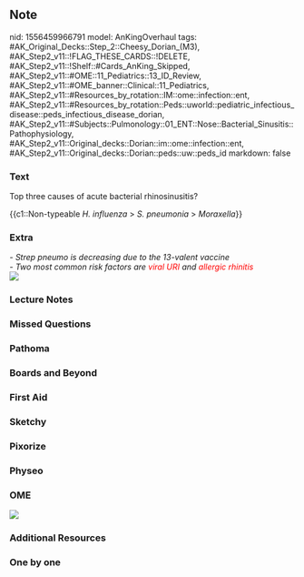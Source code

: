 ## Note
nid: 1556459966791
model: AnKingOverhaul
tags: #AK_Original_Decks::Step_2::Cheesy_Dorian_(M3), #AK_Step2_v11::!FLAG_THESE_CARDS::!DELETE, #AK_Step2_v11::!Shelf::#Cards_AnKing_Skipped, #AK_Step2_v11::#OME::11_Pediatrics::13_ID_Review, #AK_Step2_v11::#OME_banner::Clinical::11_Pediatrics, #AK_Step2_v11::#Resources_by_rotation::IM::ome::infection::ent, #AK_Step2_v11::#Resources_by_rotation::Peds::uworld::pediatric_infectious_disease::peds_infectious_disease_dorian, #AK_Step2_v11::#Subjects::Pulmonology::01_ENT::Nose::Bacterial_Sinusitis::Pathophysiology, #AK_Step2_v11::Original_decks::Dorian::im::ome::infection::ent, #AK_Step2_v11::Original_decks::Dorian::peds::uw::peds_id
markdown: false

### Text
Top three causes of acute bacterial rhinosinusitis?
<div>
  {{c1::Non-typeable <i>H. influenza</i> > <i>S. pneumonia</i>
  > <i>Moraxella</i>}}
</div>

### Extra
<div>
  <div style="font-weight: bold;"></div>
</div>
<div>
  <div style="font-weight: bold;"></div>
  <div style="font-weight: bold;"></div>
  <div style="font-weight: bold;"></div>
</div>
<div>
  <i>- Strep pneumo is decreasing due to the 13-valent vaccine</i>
</div>
<div>
  <i>- Two most common risk factors are <font color="#FF0000"
  style="">viral URI</font></i> <i>and</i> <i><font color="#FF0000"
  style="">allergic rhinitis</font></i>
</div>
<div>
  <b><i><img src="paste-4614302409424899.jpg"></i></b>
</div>

### Lecture Notes


### Missed Questions


### Pathoma


### Boards and Beyond


### First Aid


### Sketchy


### Pixorize


### Physeo


### OME
<div class="ome-widget">
  <a href=
  "https://onlinemeded.org/spa/pediatrics?ref=anki"><img src=
  "_OME_AnkiFlashcards_Topic_5.png"></a>
</div>

### Additional Resources


### One by one

